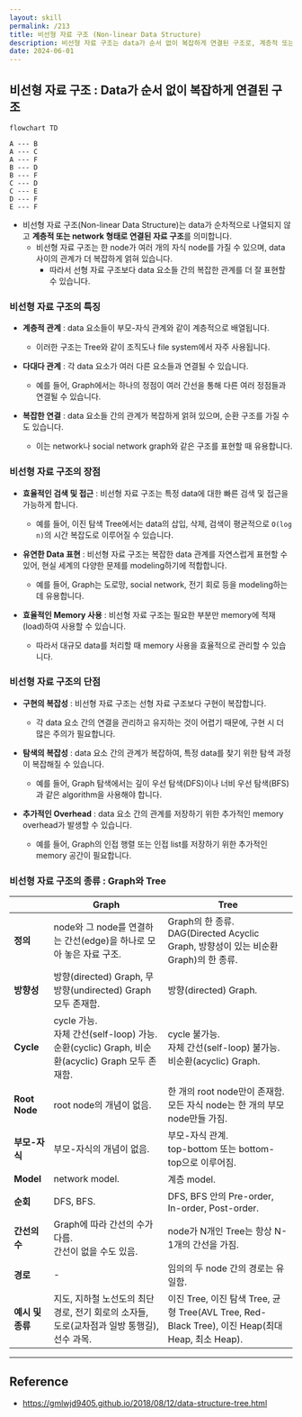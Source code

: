 ```yaml
---
layout: skill
permalink: /213
title: 비선형 자료 구조 (Non-linear Data Structure)
description: 비선형 자료 구조는 data가 순서 없이 복잡하게 연결된 구조로, 계층적 또는 network 형태로 연결된 자료 구조를 의미합니다.
date: 2024-06-01
---
```



## 비선형 자료 구조 : Data가 순서 없이 복잡하게 연결된 구조

```mermaid
flowchart TD

A --- B
A --- C
A --- F
B --- D
B --- F
C --- D
C --- E
D --- F
E --- F
```

- 비선형 자료 구조(Non-linear Data Structure)는 data가 순차적으로 나열되지 않고 **계층적 또는 network 형태로 연결된 자료 구조**를 의미합니다.
    - 비선형 자료 구조는 한 node가 여러 개의 자식 node를 가질 수 있으며, data 사이의 관계가 더 복잡하게 얽혀 있습니다.
        - 따라서 선형 자료 구조보다 data 요소들 간의 복잡한 관계를 더 잘 표현할 수 있습니다.


### 비선형 자료 구조의 특징

- **계층적 관계** : data 요소들이 부모-자식 관계와 같이 계층적으로 배열됩니다.
    - 이러한 구조는 Tree와 같이 조직도나 file system에서 자주 사용됩니다.

- **다대다 관계** : 각 data 요소가 여러 다른 요소들과 연결될 수 있습니다.
    - 예를 들어, Graph에서는 하나의 정점이 여러 간선을 통해 다른 여러 정점들과 연결될 수 있습니다.

- **복잡한 연결** : data 요소들 간의 관계가 복잡하게 얽혀 있으며, 순환 구조를 가질 수도 있습니다.
    - 이는 network나 social network graph와 같은 구조를 표현할 때 유용합니다.


### 비선형 자료 구조의 장점

- **효율적인 검색 및 접근** : 비선형 자료 구조는 특정 data에 대한 빠른 검색 및 접근을 가능하게 합니다.
    - 예를 들어, 이진 탐색 Tree에서는 data의 삽입, 삭제, 검색이 평균적으로 `O(log n)`의 시간 복잡도로 이루어질 수 있습니다.

- **유연한 Data 표현** : 비선형 자료 구조는 복잡한 data 관계를 자연스럽게 표현할 수 있어, 현실 세계의 다양한 문제를 modeling하기에 적합합니다.
    - 예를 들어, Graph는 도로망, social network, 전기 회로 등을 modeling하는 데 유용합니다.

- **효율적인 Memory 사용** : 비선형 자료 구조는 필요한 부분만 memory에 적재(load)하여 사용할 수 있습니다.
    - 따라서 대규모 data를 처리할 때 memory 사용을 효율적으로 관리할 수 있습니다.


### 비선형 자료 구조의 단점

- **구현의 복잡성** : 비선형 자료 구조는 선형 자료 구조보다 구현이 복잡합니다.
    - 각 data 요소 간의 연결을 관리하고 유지하는 것이 어렵기 때문에, 구현 시 더 많은 주의가 필요합니다.

- **탐색의 복잡성** : data 요소 간의 관계가 복잡하여, 특정 data를 찾기 위한 탐색 과정이 복잡해질 수 있습니다.
    - 예를 들어, Graph 탐색에서는 깊이 우선 탐색(DFS)이나 너비 우선 탐색(BFS)과 같은 algorithm을 사용해야 합니다.

- **추가적인 Overhead** : data 요소 간의 관계를 저장하기 위한 추가적인 memory overhead가 발생할 수 있습니다.
    - 예를 들어, Graph의 인접 행렬 또는 인접 list를 저장하기 위한 추가적인 memory 공간이 필요합니다.


### 비선형 자료 구조의 종류 : Graph와 Tree

|  | Graph | Tree |
| --- | --- | --- |
| **정의** | node와 그 node를 연결하는 간선(edge)을 하나로 모아 놓은 자료 구조. | Graph의 한 종류.<br>DAG(Directed Acyclic Graph, 방향성이 있는 비순환 Graph)의 한 종류. |
| **방향성** | 방향(directed) Graph, 무방향(undirected) Graph 모두 존재함. | 방향(directed) Graph. |
| **Cycle** | cycle 가능.<br>자체 간선(self-loop) 가능.<br>순환(cyclic) Graph, 비순환(acyclic) Graph 모두 존재함. | cycle 불가능.<br>자체 간선(self-loop) 불가능.<br>비순환(acyclic) Graph. |
| **Root Node** | root node의 개념이 없음. | 한 개의 root node만이 존재함.<br>모든 자식 node는 한 개의 부모 node만들 가짐. |
| **부모-자식** | 부모-자식의 개념이 없음. | 부모-자식 관계.<br>top-bottom 또는 bottom-top으로 이루어짐. |
| **Model** | network model. | 계층 model. |
| **순회** | DFS, BFS. | DFS, BFS 안의 Pre-order, In-order, Post-order. |
| **간선의 수** | Graph에 따라 간선의 수가 다름.<br>간선이 없을 수도 있음. | node가 N개인 Tree는 항상 N-1개의 간선을 가짐. |
| **경로** | - | 임의의 두 node 간의 경로는 유일함. |
| **예시 및 종류** | 지도, 지하철 노선도의 최단 경로, 전기 회로의 소자들, 도로(교차점과 일방 통행길), 선수 과목. | 이진 Tree, 이진 탐색 Tree, 균형 Tree(AVL Tree, Red-Black Tree), 이진 Heap(최대 Heap, 최소 Heap). |


---


## Reference

- <https://gmlwjd9405.github.io/2018/08/12/data-structure-tree.html>